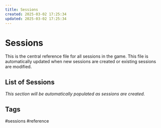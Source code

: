 ```yaml
---
title: Sessions
created: 2025-03-02 17:25:34
updated: 2025-03-02 17:25:34
---
```


# Sessions

This is the central reference file for all sessions in the game. This file is automatically updated when new sessions are created or existing sessions are modified.

## List of Sessions

*This section will be automatically populated as sessions are created.*

## Tags
#sessions #reference
